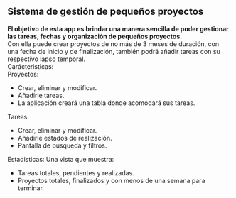 <h2>Sistema de gestión de pequeños proyectos</h2>
<strong>El objetivo de esta app es brindar una manera sencilla de poder gestionar las tareas, fechas y organización de pequeños proyectos.</strong><br>
Con ella puede crear proyectos de no más de 3 meses de duración, con una fecha de inicio y de finalización, también podrá añadir tareas con su respectivo lapso temporal. <br>
Carácteristicas: <br>
Proyectos:
<ul>
    <li>Crear, eliminar y modificar.</li>
    <li>Añadirle tareas.</li>
    <li>La aplicación creará una tabla donde acomodará sus tareas.</li>
</ul>
Tareas:
<ul>
    <li>Crear, eliminar y modificar.</li>
    <li>Añadirle estados de realización.</li>
    <li>Pantalla de busqueda y filtros.</li>
</ul>
Estadisticas: Una vista que muestra:
<ul>
    <li>Tareas totales, pendientes y realizadas.</li>
    <li>Proyectos totales, finalizados y con menos de una semana para terminar.</li>
</ul>
